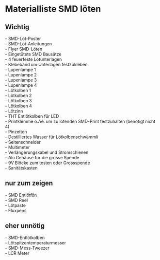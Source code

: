 <h1>Materialliste SMD löten</h1>

<h2>Wichtig</h2>
- SMD-Löt-Poster<br>
- SMD-Löt-Anleitungen<br>
- Flyer SMD-Löten <br>
- Eingetütete SMD Bausätze<br>
- 4 feuerfeste Lötunterlagen<br>
- Klebeband um Unterlagen festzukleben<br>
- Lupenlampe 1<br>
- Lupenlampe 2<br>
- Lupenlampe 3<br>
- Lupenlampe 4<br>
- Lötkolben 1<br>
- Lötkolben 2<br>
- Lötkolben 3<br>
- Lötkolben 4<br>
- Lötzinn<br>
- THT Entlötkolben für LED<br>
- Printklemme o.Ae. um zu lötenden SMD-Print festzuhalten (benötigt nicht 4)<br>
- Pinzetten<br>
- Destilliertes Wasser für Lötkolbenschwämmli<br>
- Seitenschneider<br>
- Multimeter<br>
- Verlängerungskabel und Stromschienen <br>
- Alu Gehäuse für die grosse Spende<br>
- 9V Blöcke zum testen oder Grossspende<br>
- Sanitätskasten <br>

<h2>nur zum zeigen</h2>
- SMD Entlötfön<br>
- SMD Reel<br>
- Lötpaste<br>
- Fluxpens<br>

<h2>eher unnötig</h2>
- SMD-Entlötkolben<br>
- Lötspitzentemperaturmesser<br>
- SMD-Mess-Tweezer<br>
- LCR Meter<br>
